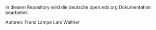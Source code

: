 In diesem Repository wird die deutsche open.edx.org Dokumentation bearbeitet.

Autoren:
Franz Lampe
Lars Walther
